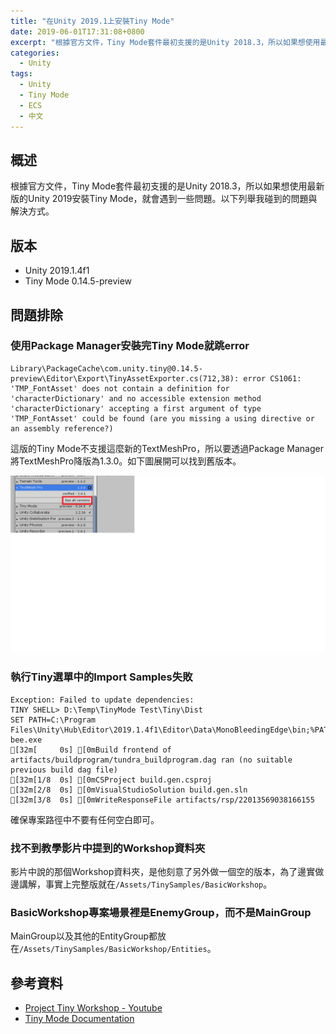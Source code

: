 ```yaml
---
title: "在Unity 2019.1上安裝Tiny Mode"
date: 2019-06-01T17:31:08+0800
excerpt: "根據官方文件，Tiny Mode套件最初支援的是Unity 2018.3，所以如果想使用最新版的Unity安裝Tiny Mode，就會遇到一些問題。"
categories:
  - Unity
tags:
  - Unity
  - Tiny Mode
  - ECS
  - 中文
---
```


## 概述

根據官方文件，Tiny Mode套件最初支援的是Unity 2018.3，所以如果想使用最新版的Unity 2019安裝Tiny Mode，就會遇到一些問題。以下列舉我碰到的問題與解決方式。

## 版本

- Unity 2019.1.4f1
- Tiny Mode 0.14.5-preview

## 問題排除

### 使用Package Manager安裝完Tiny Mode就跳error

```
Library\PackageCache\com.unity.tiny@0.14.5-preview\Editor\Export\TinyAssetExporter.cs(712,38): error CS1061: 'TMP_FontAsset' does not contain a definition for 'characterDictionary' and no accessible extension method 'characterDictionary' accepting a first argument of type 'TMP_FontAsset' could be found (are you missing a using directive or an assembly reference?)
```

這版的Tiny Mode不支援這麼新的TextMeshPro，所以要透過Package Manager將TextMeshPro降版為1.3.0。如下圖展開可以找到舊版本。

![](/assets/images/2019-06-01-tinymode-1.png)

### 執行Tiny選單中的Import Samples失敗

```
Exception: Failed to update dependencies:
TINY SHELL> D:\Temp\TinyMode Test\Tiny\Dist
SET PATH=C:\Program Files\Unity\Hub\Editor\2019.1.4f1\Editor\Data\MonoBleedingEdge\bin;%PATH%
bee.exe
[32m[     0s] [0mBuild frontend of artifacts/buildprogram/tundra_buildprogram.dag ran (no suitable previous build dag file)
[32m[1/8  0s] [0mCSProject build.gen.csproj
[32m[2/8  0s] [0mVisualStudioSolution build.gen.sln
[32m[3/8  0s] [0mWriteResponseFile artifacts/rsp/22013569038166155
```

確保專案路徑中不要有任何空白即可。

### 找不到教學影片中提到的Workshop資料夾

影片中說的那個Workshop資料夾，是他刻意了另外做一個空的版本，為了邊實做邊講解，事實上完整版就在`/Assets/TinySamples/BasicWorkshop`。

### BasicWorkshop專案場景裡是EnemyGroup，而不是MainGroup

MainGroup以及其他的EntityGroup都放在`/Assets/TinySamples/BasicWorkshop/Entities`。

## 參考資料

- [Project Tiny Workshop - Youtube](https://www.youtube.com/watch?v=-yubuk7jAb4&list=PLX2vGYjWbI0TPRStIWx3UyNB8QqjNUj98&index=1)
- [Tiny Mode Documentation](https://docs.unity3d.com/Packages/com.unity.tiny@0.13/manual/index.html)

